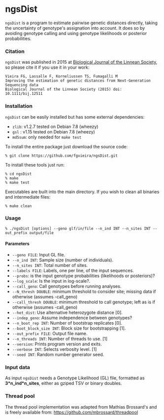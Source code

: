 # ngsDist

`ngsDist` is a program to estimate pairwise genetic distances directly, taking the uncertainty of genotype's assignation into account. It does so by avoiding genotype calling and using genotype likelihoods or posterior probabilities.

### Citation

`ngsDist` was published in 2015 at [Biological Journal of the Linnean Society](http://onlinelibrary.wiley.com/doi/10.1111/bij.12511/abstract), so please cite it if you use it in your work:

    Vieira FG, Lassalle F, Korneliussen TS, Fumagalli M
    Improving the estimation of genetic distances from Next-Generation Sequencing data
    Biological Journal of the Linnean Society (2015) doi: 10.1111/bij.12511

### Installation

`ngsDist` can be easily installed but has some external dependencies:

* `zlib`: v1.2.7 tested on Debian 7.8 (wheezy)
* `gsl` : v1.15 tested on Debian 7.8 (wheezy)
* `md5sum`: only needed for `make test`

To install the entire package just download the source code:

    % git clone https://github.com/fgvieira/ngsDist.git

To install these tools just run:

    % cd ngsDist
    % make
    % make test

Executables are built into the main directory. If you wish to clean all binaries and intermediate files:

    % make clean

### Usage

    % ./ngsDist [options] --geno glf/in/file --n_ind INT --n_sites INT --out_prefix output/file

#### Parameters
* `--geno FILE`: Input GL file.
* `--n_ind INT`: Sample size (number of individuals).
* `--n_sites INT`: Total number of sites.
* `--labels FILE`: Labels, one per line, of the input sequences.
* `--probs`: is the input genotype probabilities (likelihoods or posteriors)?
* `--log_scale`: Is the input in log-scale?.
* `--call_geno`: Call genotypes before running analyses.
* `--N_thresh DOUBLE`: minimum threshold to consider site; missing data if otherwise (assumes -call_geno) 
* `--call_thresh DOUBLE`: minimum threshold to call genotype; left as is if otherwise (assumes -call_geno)
* `--het_dist`: Use alternative heterozygote distance [0].
* `--indep_geno`: Assume independence between genotypes?
* `--n_boot_rep INT`: Number of bootstrap replicates [0].
* `--boot_block_size INT`: Block size for bootstrapping [1].
* `--out_prefix FILE`: Output file name.
* `--n_threads INT`: Number of threads to use. [1]
* `--version`: Prints program version and exits.
* `--verbose INT`: Selects verbosity level. [1]
* `--seed INT`: Random number generator seed.

### Input data
As input `ngsDist` needs a Genotype Likelihood (GL) file, formatted as __3\*n_ind\*n_sites__, either as gziped TSV or binary doubles.

### Thread pool
The thread pool	implementation was adapted from Mathias Brossard's and is freely available from:
https://github.com/mbrossard/threadpool
